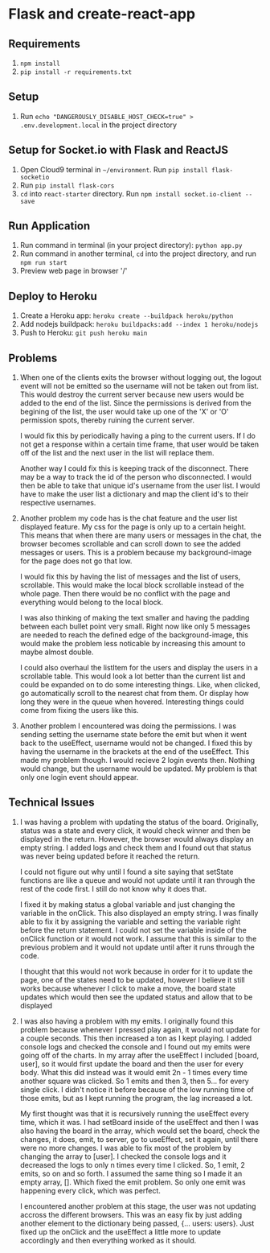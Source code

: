 # Flask and create-react-app

## Requirements
1. `npm install`
2. `pip install -r requirements.txt`

## Setup
1. Run `echo "DANGEROUSLY_DISABLE_HOST_CHECK=true" > .env.development.local` in the project directory

## Setup for Socket.io with Flask and ReactJS
1. Open Cloud9 terminal in `~/environment`. Run `pip install flask-socketio`
2. Run `pip install flask-cors`
3. `cd` into `react-starter` directory. Run `npm install socket.io-client --save`

## Run Application
1. Run command in terminal (in your project directory): `python app.py`
2. Run command in another terminal, `cd` into the project directory, and run `npm run start`
3. Preview web page in browser '/'

## Deploy to Heroku
1. Create a Heroku app: `heroku create --buildpack heroku/python`
2. Add nodejs buildpack: `heroku buildpacks:add --index 1 heroku/nodejs`
3. Push to Heroku: `git push heroku main`

## Problems
1. When one of the clients exits the browser without logging out, the logout event will not be emitted so the username will not be taken out from list.  This would destroy the current server because new users would be added to the end of the list.  Since the permissions is derived from the begining of the list, the user would take up one of the 'X' or 'O' permission spots, thereby ruining the current server.  
 
    I would fix this by periodically having a ping to the current users.  If I do not get a response within a certain time frame, that user would be taken off of the list and the next user in the list will replace them.

    Another way I could fix this is keeping track of the disconnect.  There may be a way to track the id of the person who disconnected.  I would then be able to take that unique id's username from the user list.  I would have to make the user list a dictionary and map the client id's to their respective usernames.
2. Another problem my code has is the chat feature and the user list displayed feature.  My css for the page is only up to a certain height.  This means that when there are many users or messages in the chat, the browser becomes scrollable and can scroll down to see the added messages or users.  This is a problem because my background-image for the page does not go that low.

    I would fix this by having the list of messages and the list of users, scrollable.  This would make the local block scrollable instead of the whole page. Then there would be no conflict with the page and everything would belong to the local block.
    
    I was also thinking of making the text smaller and having the padding between each bullet point very small. Right now like only 5 messages are needed to reach the defined edge of the background-image, this would make the problem less noticable by increasing this amount to maybe almost double. 
    
    I could also overhaul the listItem for the users and display the users in a scrollable table.  This would look a lot better than the current list and could be expanded on to do some interesting things.  Like, when clicked, go automatically scroll to the nearest chat from them. Or display how long they were in the queue when hovered.  Interesting things could come from fixing the users like this.
3. Another problem I encountered was doing the permissions.  I was sending setting the username state before the emit but when it went back to the useEffect, username would not be changed.  I fixed this by having the username in the brackets at the end of the useEffect.  This made my problem though.  I would recieve 2 login events then.  Nothing would change, but the username would be updated.  My problem is that only one login event should appear.    

## Technical Issues

1. I was having a problem with updating the status of the board.  Originally, status was a state and every click, it would check winner and then be displayed in the return. However, the browser would always display an empty string.  I added logs and check them and I found out that status was never being updated before it reached the return.  
    
    I could not figure out why until I found a site saying that setState functions are like a queue and would not update until it ran through the rest of the code first.  I still do not know why it does that.  

    I fixed it by making status a global variable and just changing the variable in the onClick.  This also displayed an empty string.  I was finally able to fix it by assigning the variable and setting the variable right before the return statement.  I could not set the variable inside of the onClick function or it would not work. I assume that this is similar to the previous problem and it would not update until after it runs through the code.
    
    I thought that this would not work because in order for it to update the page, one of the states need to be updated, however I believe it still works because whenever I click to make a move, the board state updates which would then see the updated status and allow that to be displayed
    
2. I was also having a problem with my emits.  I originally found this problem because whenever I pressed play again, it would not update for a couple seconds.  This then increased a ton as I kept playing.  I added console logs and checked the console and I found out my emits were going off of the charts.  In my array after the useEffect I included [board, user], so it would first update the board and then the user for every body.  What this did instead was it would emit 2n - 1 times every time another square was clicked. So 1 emits and then 3, then 5... for every single click.  I didn't notice it before because of the low running time of those emits, but as I kept running the program, the lag increased a lot.

    My first thought was that it is recursively running the useEffect every time, which it was.  I had setBoard inside of the useEffect and then I was also having the board in the array, which would set the board, check the changes, it does, emit, to server, go to useEffect, set it again, until there were no more changes. I was able to fix most of the problem by changing the array to [user]. I checked the console logs and it decreased the logs to only n times every time I clicked.  So, 1 emit, 2 emits, so on and so forth. I assumed the same thing so I made it an empty array, []. Which fixed the emit problem. So only one emit was happening every click, which was perfect.
    
    I encountered another problem at this stage, the user was not updating accross the different browsers.  This was an easy fix by just adding another element to the dictionary being passed, {... users: users}. Just fixed up the onClick and the useEffect a little more to update accordingly and then everything worked as it should. 